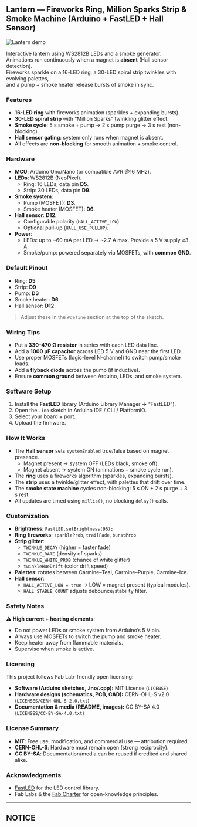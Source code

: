 ## Lantern — Fireworks Ring, Million Sparks Strip & Smoke Machine (Arduino + FastLED + Hall Sensor)

![Lantern demo](docs/smokey_lantern.gif)

Interactive lantern using WS2812B LEDs and a smoke generator.  
Animations run continuously when a magnet is **absent** (Hall sensor detection).  
Fireworks sparkle on a 16-LED ring, a 30-LED spiral strip twinkles with evolving palettes,  
and a pump + smoke heater release bursts of smoke in sync.

### Features

* **16-LED ring** with fireworks animation (sparkles + expanding bursts).
* **30-LED spiral strip** with “Million Sparks” twinkling glitter effect.
* **Smoke cycle**: 5 s smoke + pump → 2 s pump purge → 3 s rest (non-blocking).
* **Hall sensor gating**: system only runs when magnet is absent.
* All effects are **non-blocking** for smooth animation + smoke control.

### Hardware

* **MCU**: Arduino Uno/Nano (or compatible AVR @16 MHz).
* **LEDs**: WS2812B (NeoPixel).
  * Ring: 16 LEDs, data pin **D5**.
  * Strip: 30 LEDs, data pin **D9**.
* **Smoke system**:
  * Pump (MOSFET): **D3**.
  * Smoke heater (MOSFET): **D6**.
* **Hall sensor**: **D12**.
  * Configurable polarity (`HALL_ACTIVE_LOW`).
  * Optional pull-up (`HALL_USE_PULLUP`).
* **Power**:
  * LEDs: up to ~60 mA per LED → ~2.7 A max. Provide a 5 V supply ≥3 A.
  * Smoke/pump: powered separately via MOSFETs, with **common GND**.

### Default Pinout

* Ring: **D5**  
* Strip: **D9**  
* Pump: **D3**  
* Smoke heater: **D6**  
* Hall sensor: **D12**

> Adjust these in the `#define` section at the top of the sketch.

### Wiring Tips

* Put a **330–470 Ω resistor** in series with each LED data line.  
* Add a **1000 µF capacitor** across LED 5 V and GND near the first LED.  
* Use proper MOSFETs (logic-level N-channel) to switch pump/smoke loads.  
* Add a **flyback diode** across the pump (if inductive).  
* Ensure **common ground** between Arduino, LEDs, and smoke system.

### Software Setup

1. Install the **FastLED** library (Arduino Library Manager → “FastLED”).  
2. Open the `.ino` sketch in Arduino IDE / CLI / PlatformIO.  
3. Select your board + port.  
4. Upload the firmware.

### How It Works

* The **Hall sensor** sets `systemEnabled` true/false based on magnet presence.  
  * Magnet present → system OFF (LEDs black, smoke off).  
  * Magnet absent → system ON (animations + smoke cycle run).  
* The **ring** uses a fireworks algorithm (sparkles, expanding bursts).  
* The **strip** uses a twinkle/glitter effect, with palettes that drift over time.  
* The **smoke state machine** cycles non-blocking: 5 s ON + 2 s purge + 3 s rest.  
* All updates are timed using `millis()`, no blocking `delay()` calls.

### Customization

* **Brightness**: `FastLED.setBrightness(96);`
* **Ring fireworks**: `sparkleProb`, `trailFade`, `burstProb`
* **Strip glitter**:
  * `TWINKLE_DECAY` (higher = faster fade)
  * `TWINKLE_RATE` (density of sparks)
  * `TWINKLE_WHITE_PROB` (chance of white glitter)
  * `twinkleHueDrift` (color drift speed)
* **Palettes**: rotates between Carmine–Teal, Carmine–Purple, Carmine–Ice.  
* **Hall sensor**:
  * `HALL_ACTIVE_LOW = true` → LOW = magnet present (typical modules).
  * `HALL_STABLE_COUNT` adjusts debounce/stability filter.

### Safety Notes

⚠️ **High current + heating elements**:
* Do not power LEDs or smoke system from Arduino’s 5 V pin.  
* Always use MOSFETs to switch the pump and smoke heater.  
* Keep heater away from flammable materials.  
* Supervise when smoke is active.  

### Licensing

This project follows Fab Lab–friendly open licensing:

* **Software (Arduino sketches, .ino/.cpp):** MIT License (`LICENSE`)  
* **Hardware designs (schematics, PCB, CAD):** CERN-OHL-S v2.0 (`LICENSES/CERN-OHL-S-2.0.txt`)  
* **Documentation & media (README, images):** CC BY-SA 4.0 (`LICENSES/CC-BY-SA-4.0.txt`)  

### License Summary

* **MIT**: Free use, modification, and commercial use — attribution required.  
* **CERN-OHL-S**: Hardware must remain open (strong reciprocity).  
* **CC BY-SA**: Documentation/media can be reused if credited and shared alike.  

### Acknowledgments

* [FastLED](https://fastled.io/) for the LED control library.  
* Fab Labs & the [Fab Charter](https://fabfoundation.org/about/fab-charter/) for open-knowledge principles.  

---

## NOTICE

